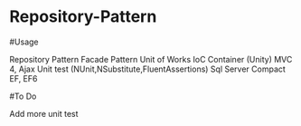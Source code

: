 # Repository-Pattern

#Usage

Repository Pattern
Facade Pattern
Unit of Works
IoC Container (Unity)
MVC 4, Ajax
Unit test (NUnit,NSubstitute,FluentAssertions)
Sql Server Compact EF,  EF6

#To Do

Add more unit test
